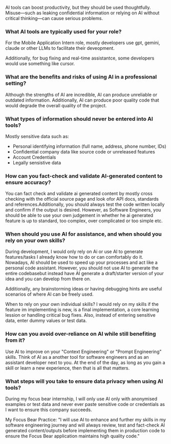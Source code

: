 AI tools can boost productivity, but they should be used thoughtfully. Misuse—such as leaking confidential information or relying on AI without critical thinking—can cause serious problems.

### What AI tools are typically used for your role?

For the Mobile Application Intern role, mostly developers use gpt, gemini, claude or other LLMs to facilitate their deveopment.

Additionally, for bug fixing and real-time assistantce, some developers would use something like cursor.

### What are the benefits and risks of using AI in a professional setting?

Although the strengths of AI are incredible, AI can produce unreliable or outdated information. Additionally, AI can produce poor quality code that would degrade the overall quality of the project.

### What types of information should never be entered into AI tools?

Mostly sensitive data such as:

- Personal identifying information (full name, address, phone number, IDs)
- Confidential company data like source code or unreleased features
- Account Credentials
- Legally sensistive data

### How can you fact-check and validate AI-generated content to ensure accuracy?

You can fact check and validate ai generated content by mostly cross checking with the official source page and look ofor API docs, standards and references.Additionally, you should always test the code written locally and confirm if the output is desired. However, as Software Engineers, you should be able to use your own judgement in whether he ai generated feature is up to standard, too complex, over complicated or too simple etc.

### When should you use AI for assistance, and when should you rely on your own skills?

During development, I would only rely on Ai or use AI to generate features/tasks I already know how to do or can comfortably do it. Nowadays, AI should be used to speed up your processes and act like a personal code assistant.
However, you should not use AI to generate the entire codebasebut instead have AI generate a draft/starter version of your idea and you can develop from there on.

Additionally, any brainstorming ideas or having debugging hints are useful scenarios of where AI can be freely used.

When to rely on your own individual skills? I would rely on my skills if the feature im implementing is new, is a final implementation, a core learning lession or handling critical bug fixes. Also, instead of entering sensitive data, enter dummy values or test data.

### How can you avoid over-reliance on AI while still benefiting from it?

Use AI to improve on your "Context Engineering" or "Prompt Engineering" skills. Think of AI as a another tool for software engineers and as an assistant developer next to you. At the end of the day, as long as you gain a skill or learn a new experience, then that is all that matters.

### What steps will you take to ensure data privacy when using AI tools?

During my focus bear internship, I will only use AI only with anonymised examples or test data and never ever paste sensitive code or credentials as I want to ensure this company succeeds.

My Focus Bear Practice:
"I will use AI to enhance and further my skills in my software engineering journey and will always review, test and fact-check AI generated content/outputs before implementing them in production code to ensure the Focus Bear application maintains high quality code."
